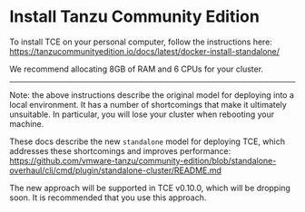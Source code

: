 # Install Tanzu Community Edition

To install TCE on your personal computer, follow the instructions here: https://tanzucommunityedition.io/docs/latest/docker-install-standalone/

We recommend allocating 8GB of RAM and 6 CPUs for your cluster.

-------

Note: the above instructions describe the original model for deploying into a local environment. It has a number of shortcomings that make it ultimately unsuitable. In particular, you will lose your cluster when rebooting your machine.

These docs describe the new ``standalone`` model for deploying TCE, which addresses these shortcomings and improves performance: https://github.com/vmware-tanzu/community-edition/blob/standalone-overhaul/cli/cmd/plugin/standalone-cluster/README.md

The new approach will be supported in TCE v0.10.0, which will be dropping soon. It is recommended that you use this approach.